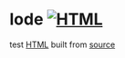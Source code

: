 # lode [![HTML](https://github.com/thomas-fossati/lode/actions/workflows/deploy.yaml/badge.svg)](https://github.com/thomas-fossati/lode/actions/workflows/deploy.yaml)

test [HTML](https://thomas-fossati.github.io/lode/) built from [source](agrif.ttl)
